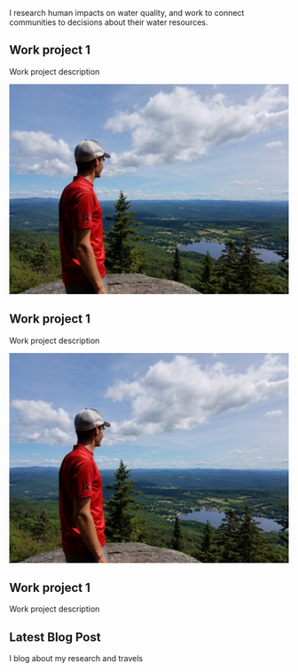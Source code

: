 I research human impacts on water quality, and work to connect communities to decisions about their water resources.

<div class="card" id="card-1" style="cursor: pointer;" onclick="window.open('https://google.com', '_blank')">
    <div class="card-container">
    <h2>Work project 1</h2>
    <p>Work project description</p>
  </div>
</div>
<div class="card">
  <img class="card-image" src="/assets/20170729_110740_1_.jpg" alt="lake">
  <div class="card-container">
    <h2>Work project 1</h2>
    <p>Work project description</p>
  </div>
</div>
<div class="card">
  <img class="card-image" src="/assets/20170729_110740_1_.jpg" alt="lake">
  <div class="card-container">
    <h2>Work project 1</h2>
    <p>Work project description</p>
  </div>
</div>
<div class="card" id="card-blog" style="cursor: pointer" onclick="window.open('https://medium.com/@holdensparacino/latest', '_blank')">
    <div class="card-container">
    <h2>Latest Blog Post</h2>
    <p>I blog about my research and travels</p>
  </div>
</div>
